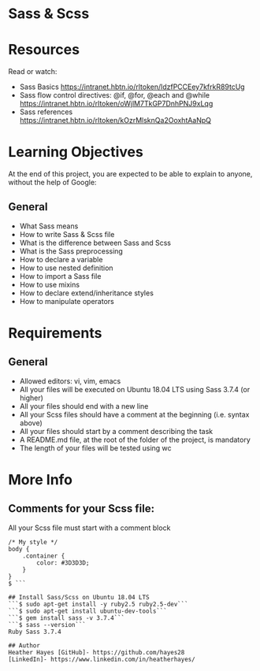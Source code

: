 # Sass & Scss

# Resources
Read or watch:

- Sass Basics https://intranet.hbtn.io/rltoken/ldzfPCCEey7kfrkR89tcUg
- Sass flow control directives: @if, @for, @each and @while https://intranet.hbtn.io/rltoken/oWjlM7TkGP7DnhPNJ9xLqg
- Sass references https://intranet.hbtn.io/rltoken/kOzrMlsknQa2OoxhtAaNpQ

# Learning Objectives
At the end of this project, you are expected to be able to explain to anyone, without the help of Google:

## General
- What Sass means
- How to write Sass & Scss file
- What is the difference between Sass and Scss
- What is the Sass preprocessing
- How to declare a variable
- How to use nested definition
- How to import a Sass file
- How to use mixins
- How to declare extend/inheritance styles
- How to manipulate operators

# Requirements

## General
- Allowed editors: vi, vim, emacs
- All your files will be executed on Ubuntu 18.04 LTS using Sass 3.7.4 (or higher)
- All your files should end with a new line
- All your Scss files should have a comment at the beginning (i.e. syntax above)
- All your files should start by a comment describing the task
- A README.md file, at the root of the folder of the project, is mandatory
- The length of your files will be tested using wc

# More Info
## Comments for your Scss file:
All your Scss file must start with a comment block

``` $ cat my_styles.scss
/* My style */
body {
    .container {
        color: #3D3D3D;
    }
}
$ ```

## Install Sass/Scss on Ubuntu 18.04 LTS
```$ sudo apt-get install -y ruby2.5 ruby2.5-dev```
```$ sudo apt-get install ubuntu-dev-tools```
```$ gem install sass -v 3.7.4```
```$ sass --version```
Ruby Sass 3.7.4

## Author
Heather Hayes [GitHub]- https://github.com/hayes28
[LinkedIn]- https://www.linkedin.com/in/heatherhayes/